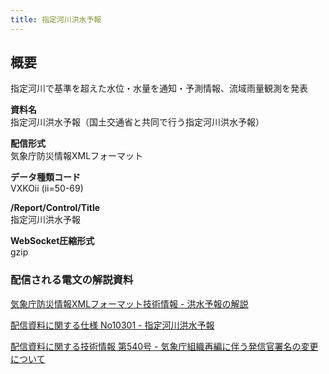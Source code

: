 ```yaml
---
title: 指定河川洪水予報
---
```


## 概要
指定河川で基準を超えた水位・水量を通知・予測情報、流域雨量観測を発表

**資料名** <br/>
 指定河川洪水予報（国土交通省と共同で行う指定河川洪水予報）
 
**配信形式** <br/>
 気象庁防災情報XMLフォーマット

**データ種類コード** <br/>
 VXKOii (ii=50-69)

**/Report/Control/Title** <br/>
 指定河川洪水予報
 
**WebSocket圧縮形式** <br/>
 gzip

### 配信される電文の解説資料
 [気象庁防災情報XMLフォーマット技術情報 - 洪水予報の解説](https://dmdata.jp/docs/jma/manual/0281-0281.pdf) 
 
 
 [配信資料に関する仕様 No10301 - 指定河川洪水予報](https://www.data.jma.go.jp/suishin/shiyou/pdf/no10301)
 

 [配信資料に関する技術情報 第540号 - 気象庁組織再編に伴う発信官署名の変更について](https://dmdata.jp/docs/jma/technical/540.pdf)
